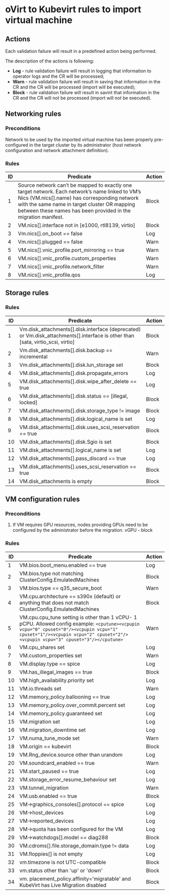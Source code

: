 # oVirt to Kubevirt rules to import virtual machine

## Actions

Each validation failure will result in a predefined action being performed.

The description of the actions is following:
* **Log** - rule validation failure will result in logging that information to operator logs and the CR will be processed;
* **Warn** - rule validation failure will result in saving that information in the CR and the CR will be processed (import will be executed);
* **Block** - rule validation failure will result in savint that information in the CR and the CR will not be processed (import will not be executed).

## Networking rules

### Preconditions

Network to be used by the imported virtual machine has been properly pre-configured in the target cluster by its administrator (host network configuration and network attachment definition).

### Rules

ID | Predicate | Action
--- | --- | ---
1 | Source network can’t be mapped to exactly one target network. Each network’s name linked to VM’s Nics (VM.nics[].name) has corresponding network with the same name in target cluster OR mapping between these names has been provided in the migration manifest. | Block
2 | VM.nics[].interface not in [e1000, rtl8139, virtio] | Block
3 | Vm.nics[].on_boot == false | Log
4 | Vm.nics[].plugged == false | Warn
5 | VM.nics[].vnic_profile.port_mirroring == true | Warn
6 | VM.nics[].vnic_profile.custom_properties | Warn
7 | VM.nics[].vnic_profile.network_filter | Warn
8 | VM.nics[].vnic_profile.qos | Log

## Storage rules

### Rules

ID | Predicate | Action
--- | --- | ---
1 | Vm.disk_attachments[].disk.interface (deprecated) or Vm.disk_attachments[].interface is other than [sata, virtio_scsi, virtio] | Block
2 | Vm.disk_attachments[].disk.backup == incremental | Warn
3 | Vm.disk_attachments[].disk.lun_storage set | Block
4 | VM.disk_attachments[].disk.propagate_errors | Log
5 | VM.disk_attachments[].disk.wipe_after_delete == true | Log
6 | VM.disk_attachments[].disk.status == [illegal, locked] | Block
7 | VM.disk_attachments[].disk.storage_type != image | Block
8 | VM.disk_attachments[].disk.logical_name is set | Log
9 | VM.disk_attachments[].disk.uses_scsi_reservation == true | Block
10 | VM.disk_attachments[].disk.Sgio is set | Block
11 | VM.disk_attachments[].logical_name is set | Log
12 | VM.disk_attachments[].pass_discard == true | Log
13 | VM.disk_attachments[].uses_scsi_reservation == true | Block
14 | VM.disk_attachments is empty | Block

## VM configuration rules

### Preconditions

1. If VM requires GPU resources, nodes providing GPUs need to be configured by the administrator before the migration. vGPU - block

### Rules

ID | Predicate | Action
--- | --- | ---
1 | VM.bios.boot_menu.enabled == true | Log
2 | VM.bios.type not matching ClusterConfig.EmulatedMachines | Block
3 | VM.bios.type == q35_secure_boot | Warn
4 | VM.cpu.architecture == s390x (default) or anything that does not match ClusterConfig.EmulatedMachines | Block
5 | VM.cpu.cpu_tune setting is other than 1 vCPU- 1 pCPU. Allowed config example: ```<cputune><vcpupin vcpu="0" cpuset="0"/><vcpupin vcpu="1" cpuset="1"/><vcpupin vcpu="2" cpuset="2"/><vcpupin vcpu="3" cpuset="3"/></cputune>``` | Warn
6 | VM.cpu_shares set | Log
7 | VM.custom_properties set | Warn
8 | VM.display.type == spice | Log
9 | VM.has_illegal_images == true | Block
10 | VM.high_availability.priority set | Log
11 | VM.io.threads set | Warn
12 | VM.memory_policy.ballooning == true | Log
13 | VM.memory_policy.over_commit.percent set | Log
14 | VM.memory_policy.guaranteed set | Log
15 | VM.migration set | Log
16 | VM.migration_downtime set | Log
17 | VM.numa_tune_mode set | Warn
18 | VM.origin == kubevirt | Block
19 | VM.Rng_device.source other than urandom | Log
20 | VM.soundcard_enabled == true | Warn
21 | VM.start_paused == true | Log
22 | VM.storage_error_resume_behaviour set | Log
23 | VM.tunnel_migration | Warn
24 | VM.usb.enabled == true | Block
25 | VM->graphics_consoles[].protocol == spice | Log
26 | VM->host_devices | Log
27 | VM->reported_devices | Log
28 | VM->quota has been configured for the VM | Log
29 | VM->watchdogs[].model == diag288 | Block
30 | VM.cdroms[].file.storage_domain.type != data | Log
31 | VM.floppies[] is not empty | Log
32 | vm.timezone is not UTC-compatible | Block
33 | vm.status other than 'up' or 'down' | Block
34 | vm. placement_policy.affinity='migratable' and KubeVirt has Live Migration disabled | Block
